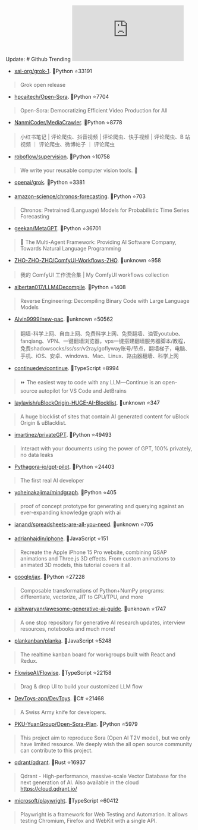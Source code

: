 Update: # Github Trending 
 ![daily-bing](https://api.isoyu.com/bing_images.php) 
 - [xai-org/grok-1](https://github.com/xai-org/grok-1). 💪Python ⭐33191 
 > Grok open release 
 - [hpcaitech/Open-Sora](https://github.com/hpcaitech/Open-Sora). 💪Python ⭐7704 
 > Open-Sora: Democratizing Efficient Video Production for All 
 - [NanmiCoder/MediaCrawler](https://github.com/NanmiCoder/MediaCrawler). 💪Python ⭐8778 
 > 小红书笔记 | 评论爬虫、抖音视频 | 评论爬虫、快手视频 | 评论爬虫、B 站视频 ｜ 评论爬虫、微博帖子 ｜ 评论爬虫 
 - [roboflow/supervision](https://github.com/roboflow/supervision). 💪Python ⭐10758 
 > We write your reusable computer vision tools. 💜 
 - [openai/grok](https://github.com/openai/grok). 💪Python ⭐3381 
 >  
 - [amazon-science/chronos-forecasting](https://github.com/amazon-science/chronos-forecasting). 💪Python ⭐703 
 > Chronos: Pretrained (Language) Models for Probabilistic Time Series Forecasting 
 - [geekan/MetaGPT](https://github.com/geekan/MetaGPT). 💪Python ⭐36701 
 > 🌟 The Multi-Agent Framework: Providing AI Software Company, Towards Natural Language Programming 
 - [ZHO-ZHO-ZHO/ComfyUI-Workflows-ZHO](https://github.com/ZHO-ZHO-ZHO/ComfyUI-Workflows-ZHO). 💪unknown ⭐958 
 > 我的 ComfyUI 工作流合集 | My ComfyUI workflows collection 
 - [albertan017/LLM4Decompile](https://github.com/albertan017/LLM4Decompile). 💪Python ⭐1408 
 > Reverse Engineering: Decompiling Binary Code with Large Language Models 
 - [Alvin9999/new-pac](https://github.com/Alvin9999/new-pac). 💪unknown ⭐50562 
 > 翻墙-科学上网、自由上网、免费科学上网、免费翻墙、油管youtube、fanqiang、VPN、一键翻墙浏览器，vps一键搭建翻墙服务器脚本/教程，免费shadowsocks/ss/ssr/v2ray/goflyway账号/节点，翻墙梯子，电脑、手机、iOS、安卓、windows、Mac、Linux、路由器翻墙、科学上网 
 - [continuedev/continue](https://github.com/continuedev/continue). 💪TypeScript ⭐8994 
 > ⏩ The easiest way to code with any LLM—Continue is an open-source autopilot for VS Code and JetBrains 
 - [laylavish/uBlockOrigin-HUGE-AI-Blocklist](https://github.com/laylavish/uBlockOrigin-HUGE-AI-Blocklist). 💪unknown ⭐347 
 > A huge blocklist of sites that contain AI generated content for uBlock Origin & uBlacklist. 
 - [imartinez/privateGPT](https://github.com/imartinez/privateGPT). 💪Python ⭐49493 
 > Interact with your documents using the power of GPT, 100% privately, no data leaks 
 - [Pythagora-io/gpt-pilot](https://github.com/Pythagora-io/gpt-pilot). 💪Python ⭐24403 
 > The first real AI developer 
 - [yoheinakajima/mindgraph](https://github.com/yoheinakajima/mindgraph). 💪Python ⭐405 
 > proof of concept prototype for generating and querying against an ever-expanding knowledge graph with ai 
 - [ianand/spreadsheets-are-all-you-need](https://github.com/ianand/spreadsheets-are-all-you-need). 💪unknown ⭐705 
 >  
 - [adrianhajdin/iphone](https://github.com/adrianhajdin/iphone). 💪JavaScript ⭐151 
 > Recreate the Apple iPhone 15 Pro website, combining GSAP animations and Three.js 3D effects. From custom animations to animated 3D models, this tutorial covers it all. 
 - [google/jax](https://github.com/google/jax). 💪Python ⭐27228 
 > Composable transformations of Python+NumPy programs: differentiate, vectorize, JIT to GPU/TPU, and more 
 - [aishwaryanr/awesome-generative-ai-guide](https://github.com/aishwaryanr/awesome-generative-ai-guide). 💪unknown ⭐1747 
 > A one stop repository for generative AI research updates, interview resources, notebooks and much more! 
 - [plankanban/planka](https://github.com/plankanban/planka). 💪JavaScript ⭐5248 
 > The realtime kanban board for workgroups built with React and Redux. 
 - [FlowiseAI/Flowise](https://github.com/FlowiseAI/Flowise). 💪TypeScript ⭐22158 
 > Drag & drop UI to build your customized LLM flow 
 - [DevToys-app/DevToys](https://github.com/DevToys-app/DevToys). 💪C# ⭐21468 
 > A Swiss Army knife for developers. 
 - [PKU-YuanGroup/Open-Sora-Plan](https://github.com/PKU-YuanGroup/Open-Sora-Plan). 💪Python ⭐5979 
 > This project aim to reproduce Sora (Open AI T2V model), but we only have limited resource. We deeply wish the all open source community can contribute to this project. 
 - [qdrant/qdrant](https://github.com/qdrant/qdrant). 💪Rust ⭐16937 
 > Qdrant - High-performance, massive-scale Vector Database for the next generation of AI. Also available in the cloud https://cloud.qdrant.io/ 
 - [microsoft/playwright](https://github.com/microsoft/playwright). 💪TypeScript ⭐60412 
 > Playwright is a framework for Web Testing and Automation. It allows testing Chromium, Firefox and WebKit with a single API. 
 